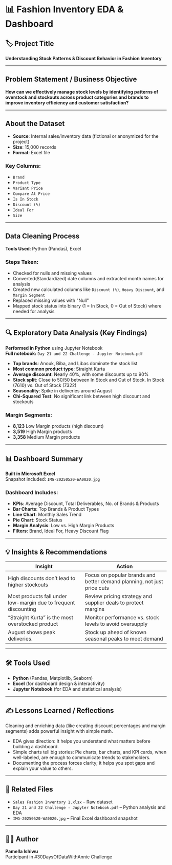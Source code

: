 # 📊 Fashion Inventory EDA & Dashboard

## 🏷 Project Title  
**Understanding Stock Patterns & Discount Behavior in Fashion Inventory**

---

##  Problem Statement / Business Objective  
**How can we effectively manage stock levels by identifying patterns of overstock and stockouts across product categories and brands to improve inventory efficiency and customer satisfaction?**

---

##  About the Dataset  
- **Source**: Internal sales/inventory data (fictional or anonymized for the project)  
- **Size**: 15,000 records  
- **Format**: Excel file  

### Key Columns:
- `Brand`
- `Product Type`
- `Variant Price`
- `Compare At Price`
- `Is In Stock`
- `Discount (%)`
- `Ideal For`
- `Size`

---

##  Data Cleaning Process  
**Tools Used**: Python (Pandas), Excel  

### Steps Taken:
- Checked for nulls and missing values  
- Converted(Standardized) date columns and extracted month names for analysis
- Created new calculated columns like `Discount (%)`, `Heavy Discount`, and `Margin Segment`  
- Replaced missing values with "Null" 
- Mapped stock status into binary (1 = In Stock, 0 = Out of Stock) where needed for analysis

---

## 🔍 Exploratory Data Analysis (Key Findings)

**Performed in Python** using Jupyter Notebook  
**Full notebook:** `Day 21 and 22 Challenge - Jupyter Notebook.pdf`

- **Top brands**: Anouk, Biba, and Libas dominate the stock list  
- **Most common product type**: Straight Kurta  
- **Average discount**: Nearly 40%, with some discounts up to 90%  
- **Stock split**: Close to 50/50 between In Stock and Out of Stock. In Stock (7610) vs. Out of Stock (7322) 
- **Seasonality**: Spike in deliveries around August
- **Chi-Squared Test**: No significant link between high discount and stockouts
  

### Margin Segments:
- **8,123** Low Margin products (high discount)  
- **3,519** High Margin products  
- **3,358** Medium Margin products

---

## 📊 Dashboard Summary  
**Built in Microsoft Excel**  
Snapshot included: `IMG-20250520-WA0020.jpg`

### Dashboard Includes:

- **KPIs**: Average Discount, Total Deliverables, No. of Brands & Products  
- **Bar Charts**: Top Brands & Product Types  
- **Line Chart**: Monthly Sales Trend  
- **Pie Chart**: Stock Status  
- **Margin Analysis**: Low vs. High Margin Products  
- **Filters**: Brand, Ideal For, Heavy Discount Flag

---

## 💡 Insights & Recommendations

| Insight | Action |
|--------|--------|
| High discounts don’t lead to higher stockouts | Focus on popular brands and better demand planning, not just price cuts |
| Most products fall under low-margin due to frequent discounting | Review pricing strategy and supplier deals to protect margins |
| “Straight Kurta” is the most overstocked product | Monitor performance vs. stock levels to avoid oversupply |
| August shows peak deliveries. | Stock up ahead of known seasonal peaks to meet demand |

---

## 🛠️ Tools Used  
- **Python** (Pandas, Matplotlib, Seaborn)  
- **Excel** (for dashboard design & interactivity)  
- **Jupyter Notebook** (for EDA and statistical analysis)

---

## ✍️ Lessons Learned / Reflections  

Cleaning and enriching data (like creating discount percentages and margin segments) adds powerful insight with simple math.  
- EDA gives direction: It helps you understand what matters before building a dashboard.  
- Simple charts tell big stories: Pie charts, bar charts, and KPI cards, when well-labeled, are enough to communicate trends to stakeholders.  
- Documenting the process forces clarity; it helps you spot gaps and explain your value to others.

---

## 🔗 Related Files
- `Sales Fashion Inventory 1.xlsx` – Raw dataset
- `Day 21 and 22 Challenge - Jupyter Notebook.pdf` – Python analysis and EDA
- `IMG-20250520-WA0020.jpg` – Final Excel dashboard snapshot

---

## 🧑‍💻 Author  
**Pamella Ishiwu**  
Participant in #30DaysOfDataWithAnnie Challenge  




